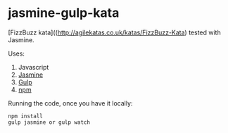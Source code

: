 # jasmine-gulp-kata
[FizzBuzz kata]((http://agilekatas.co.uk/katas/FizzBuzz-Kata) tested with Jasmine.

Uses:

1. Javascript
2. [Jasmine](http://jasmine.github.io/)
3. [Gulp](http://gulpjs.com/)
4. [npm](https://www.npmjs.com/)

Running the code, once you have it locally:

    npm install
    gulp jasmine or gulp watch
